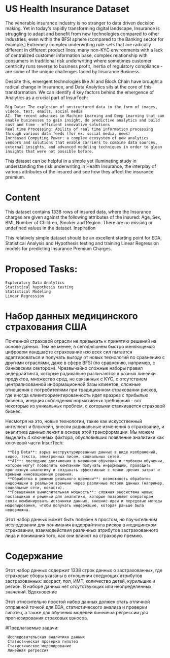 # US Health Insurance Dataset

The venerable insurance industry is no stranger to data driven decision making. Yet in today's rapidly transforming digital landscape, Insurance is struggling to adapt and benefit from new technologies compared to other industries, even within the BFSI sphere (compared to the Banking sector for example.) Extremely complex underwriting rule-sets that are radically different in different product lines, many non-KYC environments with a lack of centralized customer information base, complex relationship with consumers in traditional risk underwriting where sometimes customer centricity runs reverse to business profit, inertia of regulatory compliance - are some of the unique challenges faced by Insurance Business.

Despite this, emergent technologies like AI and Block Chain have brought a radical change in Insurance, and Data Analytics sits at the core of this transformation. We can identify 4 key factors behind the emergence of Analytics as a crucial part of InsurTech:

    Big Data: The explosion of unstructured data in the form of images, videos, text, emails, social media
    AI: The recent advances in Machine Learning and Deep Learning that can enable businesses to gain insight, do predictive analytics and build cost and time - efficient innovative solutions
    Real time Processing: Ability of real time information processing through various data feeds (for ex. social media, news)
    Increased Computing Power: a complex ecosystem of new analytics vendors and solutions that enable carriers to combine data sources, external insights, and advanced modeling techniques in order to glean insights that were not possible before.

This dataset can be helpful in a simple yet illuminating study in understanding the risk underwriting in Health Insurance, the interplay of various attributes of the insured and see how they affect the insurance premium.

# Content

This dataset contains 1338 rows of insured data, where the Insurance charges are given against the following attributes of the insured: Age, Sex, BMI, Number of Children, Smoker and Region. There are no missing or undefined values in the dataset.
Inspiration

This relatively simple dataset should be an excellent starting point for EDA, Statistical Analysis and Hypothesis testing and training Linear Regression models for predicting Insurance Premium Charges.

# Proposed Tasks:

    Exploratory Data Analytics
    Statistical hypothesis testing
    Statistical Modeling
    Linear Regression


# Набор данных медицинского страхования США

Почтенной страховой отрасли не привыкать к принятию решений на основе данных. Тем не менее, в сегодняшнем быстро меняющемся цифровом ландшафте страхование изо всех сил пытается адаптироваться и получать выгоду от новых технологий по сравнению с другими отраслями, даже в сфере BFSI (по сравнению, например, с банковским сектором). Чрезвычайно сложные наборы правил андеррайтинга, которые радикально различаются в разных линейки продуктов, множество сред, не связанных с KYC, с отсутствием централизованной информационной базы клиентов, сложные отношения с потребителями при традиционном страховании рисков, где иногда клиентоориентированность идет вразрез с прибылью бизнеса, инерция соблюдения нормативных требований - вот некоторые из уникальных проблем, с которыми сталкивается страховой бизнес.

 Несмотря на это, новые технологии, такие как искусственный интеллект и блокчейн, внесли радикальные изменения в страхование, и аналитика данных лежит в основе этой трансформации.  Мы можем выделить 4 ключевых фактора, обусловивших появление аналитики как ключевой части InsurTech:

     **Big Data**: взрыв неструктурированных данных в виде изображений, видео, текста, электронных писем, социальных сетей.
     **AI**: последние достижения в машинном обучении и глубоком обучении, которые могут позволить компаниям получать информацию, проводить прогнозную аналитику и создавать эффективные с точки зрения затрат и времени инновационные решения.
     **Обработка в режиме реального времени**: возможность обработки информации в реальном времени через различные потоки данных (например, социальные сети, новости).
     **Повышенная вычислительная мощность**: сложная экосистема новых поставщиков и решений для аналитики, которые позволяют операторам связи комбинировать источники данных, внешние идеи и передовые методы моделирования, чтобы получать информацию, которая раньше была невозможна.

 Этот набор данных может быть полезен в простом, но поучительном исследовании для понимания андеррайтинга рисков в медицинском страховании, взаимодействия различных атрибутов застрахованного лица и понимания того, как они влияют на страховую премию.

# Содержание

 Этот набор данных содержит 1338 строк данных о застрахованных, где страховые сборы указаны в отношении следующих атрибутов застрахованных: возраст, пол, ИМТ, количество детей, курильщик и регион.  В наборе данных нет отсутствующих или неопределенных значений.
 Вдохновение

 Этот относительно простой набор данных должен стать отличной отправной точкой для EDA, статистического анализа и проверки гипотез, а также для обучения моделей линейной регрессии для прогнозирования страховых взносов.

#Предлагаемые задачи:

     Исследовательская аналитика данных
     Статистическая проверка гипотез
     Статистическое моделирование
     Линейная регрессия
